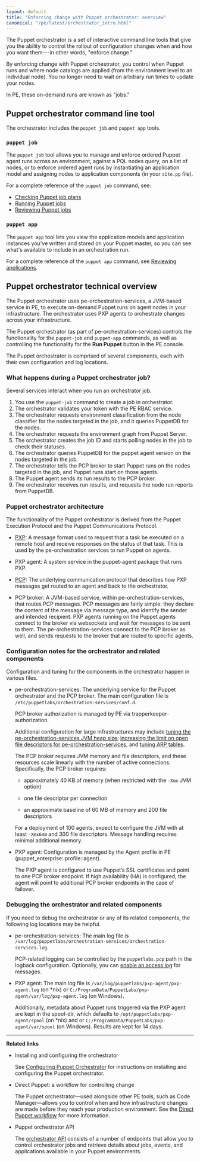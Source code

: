 ```yaml
---
layout: default
title: "Enforcing change with Puppet orchestrator: overview"
canonical: "/pe/latest/orchestrator_intro.html"
---
```


The Puppet orchestrator is a set of interactive command line tools that give you the ability to control the rollout of configuration changes when and how you want them---in other words, "enforce change." 

By enforcing change with Puppet orchestrator, you control when Puppet runs and where node catalogs are applied (from the environment level to an individual node). You no longer need to wait on arbitrary run times to update your nodes.

In PE, these on-demand runs are known as "jobs."

## Puppet orchestrator command line tool

The orchestrator includes the `puppet job` and `puppet app` tools. 

### `puppet job`

The `puppet job` tool allows you to manage and enforce ordered Puppet agent runs across an environment, against a PQL nodes query, on a list of nodes, or to enforce ordered agent runs by instantiating an application model and assigning nodes to application components (in your `site.pp` file).

For a complete reference of the `puppet job` command, see:

- [Checking Puppet job plans](./orchestrator_job_plan.html)
- [Running Puppet jobs](./orchestrator_job_run.html)
- [Reviewing Puppet jobs](./orchestrator_job_status_view.html)

### `puppet app`

The `puppet app` tool lets you view the application models and application instances you've written and stored on your Puppet master, so you can see what's available to include in an orchestration run.

For a complete reference of the `puppet app` command, see [Reviewing applications](./orchestrator_app.html).

## Puppet orchestrator technical overview

The Puppet orchestrator uses pe-orchestration-services, a JVM-based service in PE, to execute on-demand Puppet runs on agent nodes in your infrastructure. The orchestrator uses PXP agents to orchestrate changes across your infrastructure.

The Puppet orchestrator (as part of pe-orchestration-services) controls the functionality for the `puppet-job` and `puppet-app` commands, as well as controlling the functionality for the **Run Puppet** button in the PE console.

The Puppet orchestrator is comprised of several components, each with their own configuration and log locations.

### What happens during a Puppet orchestrator job?

Several services interact when you run an orchestrator job.

1. You use the `puppet-job` command to create a job in orchestrator.
2. The orchestrator validates your token with the PE RBAC service.
3. The orchestrator requests environment classification from the node classifier for the nodes targeted in the job, and it queries PuppetDB for the nodes.
5. The orchestrator requests the environment graph from Puppet Server.
6. The orchestrator creates the job ID and starts polling nodes in the job to check their statuses.
7. The orchestrator queries PuppetDB for the puppet agent version on the nodes targeted in the job.
8. The orchestrator tells the PCP broker to start Puppet runs on the nodes targeted in the job, and Puppet runs start on those agents.
9. The Puppet agent sends its run results to the PCP broker.
10. The orchestrator receives run results, and requests the node run reports from PuppetDB.

### Puppet orchestrator architecture

The functionality of the Puppet orchestrator is derived from the Puppet Execution Protocol and the Puppet Communications Protocol. 

- [PXP](https://github.com/puppetlabs/pcp-specifications/tree/master/pxp/versions/1.0): A message format used to request that a task be executed on a remote host and receive responses on the status of that task. This is used by the pe-orchestration services to run Puppet on agents.

- PXP agent: A system service in the puppet-agent package that runs PXP.

- [PCP](https://github.com/puppetlabs/pcp-specifications/tree/master/pcp/versions/2.0): The underlying communication protocol that describes how PXP messages get routed to an agent and back to the orchestrator.

- PCP broker: A JVM-based service, within pe-orchestration-services, that routes PCP messages. PCP messages are fairly simple: they declare the content of the message via message type, and identify the sender and intended recipient. PXP agents running on the Puppet agents connect to the broker via websockets and wait for messages to be sent to them. The pe-orchestration-services connect to the PCP broker as well, and sends requests to the broker that are routed to specific agents.

### Configuration notes for the orchestrator and related components

Configuration and tuning for the components in the orchestrator happen in various files. 

- pe-orchestration-services: The underlying service for the Puppet orchestrator and the PCP broker. The main configuration file is `/etc/puppetlabs/orchestration-services/conf.d`. 

   PCP broker authorization is managed by PE via trapperkeeper-authorization.

   Additional configuration for large infrastructures may include [tuning the pe-orchestration-services JVM heap size](/config_java_args.html#increase-the-java-heap-size-for-pe-java-services), [increasing the limit on open file descriptors for pe-orchestration-services](./config_ulimit.html#configure-ulimit-for-pe-services), and [tuning ARP tables](./config_orchestration.html#correcting-arp-table-overflow).

   The PCP broker requires JVM memory and file descriptors, and these resources scale linearly with the number of active connections. Specifically, the PCP broker requires:
   
    - approximately 40 KB of memory (when restricted with the `-Xmx` JVM option)
    
    - one file descriptor per connection
    
    - an approximate baseline of 60 MB of memory and 200 file descriptors 
    
   For a deployment of 100 agents, expect to configure the JVM with at least `-Xmx64m` and 300 file descriptors. Message handling requires minimal additional memory.

- PXP agent: Configuration is managed by the Agent profile in PE (puppet_enterprise::profile::agent).

   The PXP agent is configured to use Puppet’s SSL certificates and point to one PCP broker endpoint. If high availability (HA) is configured, the agent will point to additional PCP broker endpoints in the case of failover.    
   

### Debugging the orchestrator and related components

If you need to debug the orchestrator or any of its related components, the following log locations may be helpful. 

- pe-orchestration-services: The main log file is `/var/log/puppetlabs/orchestration-services/orchestration-services.log`. 

   PCP-related logging can be controlled by the `puppetlabs.pcp` path in the logback configuration. Optionally, you can [enable an access log](https://github.com/puppetlabs/pcp-broker/blob/master/doc/logging.md#pcp-access-log) for messages.

- PXP agent: The main log file is `/var/log/puppetlabs/pxp-agent/pxp-agent.log` (on *nix) or `C:/ProgramData/PuppetLabs/pxp-agent/var/log/pxp-agent.log` (on Windows). 

   Additionally, metadata about Puppet runs triggered via the PXP agent are kept in the spool-dir, which defaults to `/opt/puppetlabs/pxp-agent/spool` (on *nix) and or `C:/ProgramData/PuppetLabs/pxp-agent/var/spool` (on Windows). Results are kept for 14 days.


********
**Related links**

- Installing and configuring the orchestrator

   See [Configuring Puppet Orchestrator](./orchestrator_install.html) for instructions on installing and configuring the Puppet orchestrator.

- Direct Puppet: a workflow for controlling change

   The Puppet orchestrator—used alongside other PE tools, such as Code Manager—allows you to control when and how infrastructure changes are made before they reach your production environment. See the [Direct Puppet workflow](./direct_puppet_workflow.html) for more information.

- Puppet orchestrator API

   The [orchestrator API](./orchestrator_api_endpoints.html) consists of a number of endpoints that allow you to control orchestrator jobs and retrieve details about jobs, events, and applications available in your Puppet environments. 





